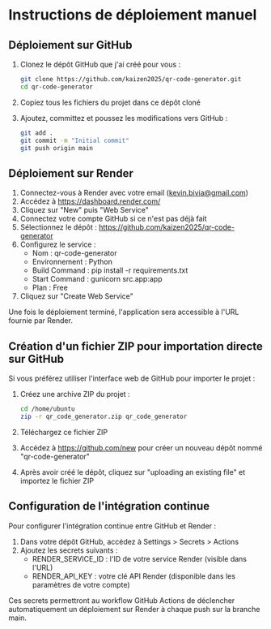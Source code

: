 # Instructions de déploiement manuel

## Déploiement sur GitHub

1. Clonez le dépôt GitHub que j'ai créé pour vous :
   ```bash
   git clone https://github.com/kaizen2025/qr-code-generator.git
   cd qr-code-generator
   ```

2. Copiez tous les fichiers du projet dans ce dépôt cloné

3. Ajoutez, committez et poussez les modifications vers GitHub :
   ```bash
   git add .
   git commit -m "Initial commit"
   git push origin main
   ```

## Déploiement sur Render

1. Connectez-vous à Render avec votre email (kevin.bivia@gmail.com)
2. Accédez à https://dashboard.render.com/
3. Cliquez sur "New" puis "Web Service"
4. Connectez votre compte GitHub si ce n'est pas déjà fait
5. Sélectionnez le dépôt : https://github.com/kaizen2025/qr-code-generator
6. Configurez le service :
   - Nom : qr-code-generator
   - Environnement : Python
   - Build Command : pip install -r requirements.txt
   - Start Command : gunicorn src.app:app
   - Plan : Free
7. Cliquez sur "Create Web Service"

Une fois le déploiement terminé, l'application sera accessible à l'URL fournie par Render.

## Création d'un fichier ZIP pour importation directe sur GitHub

Si vous préférez utiliser l'interface web de GitHub pour importer le projet :

1. Créez une archive ZIP du projet :
   ```bash
   cd /home/ubuntu
   zip -r qr_code_generator.zip qr_code_generator
   ```

2. Téléchargez ce fichier ZIP

3. Accédez à https://github.com/new pour créer un nouveau dépôt nommé "qr-code-generator"

4. Après avoir créé le dépôt, cliquez sur "uploading an existing file" et importez le fichier ZIP

## Configuration de l'intégration continue

Pour configurer l'intégration continue entre GitHub et Render :

1. Dans votre dépôt GitHub, accédez à Settings > Secrets > Actions
2. Ajoutez les secrets suivants :
   - RENDER_SERVICE_ID : l'ID de votre service Render (visible dans l'URL)
   - RENDER_API_KEY : votre clé API Render (disponible dans les paramètres de votre compte)

Ces secrets permettront au workflow GitHub Actions de déclencher automatiquement un déploiement sur Render à chaque push sur la branche main.
